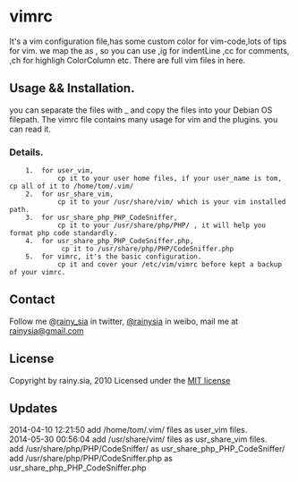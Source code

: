 vimrc
=====

It's a vim configuration file,has some custom color for vim-code,lots of tips for vim.
we map the <Leader> as , 
    so you can use ,ig for indentLine  ,cc for comments, ,ch for highligh ColorColumn etc.
    There are full vim files in here.

Usage && Installation.
---------------------------------
you can separate the files with _  and copy the files into your Debian OS filepath.
The vimrc file contains many usage for vim and the plugins. you can read it.

### Details.
        1.  for user_vim,
                cp it to your user home files, if your user_name is tom, cp all of it to /home/tom/.vim/
        2.  for usr_share_vim,
                cp it to your /usr/share/vim/ which is your vim installed path.
        3.  for usr_share_php_PHP_CodeSniffer, 
                cp it to your /usr/share/php/PHP/ , it will help you format php code standardly.
        4.  for usr_share_php_PHP_CodeSniffer.php,
                 cp it to /usr/share/php/PHP/CodeSniffer.php
        5.  for vimrc, it's the basic configuration. 
                cp it and cover your /etc/vim/vimrc before kept a backup of your vimrc.

Contact
---------------------------------
Follow me @[rainy_sia](https://twitter.com/rainy_sia) in twitter, [@rainysia](http://weibo.com/rainysia) in weibo, mail me at rainysia@gmail.com 

License
---------------------------------
Copyright by rainy.sia, 2010 Licensed under the [MIT license](http://www.opensource.org/licenses/mit-license.php)

Updates
---------------------------------
2014-04-10 12:21:50 add /home/tom/.vim/ files as user_vim files. <br />
2014-05-30 00:56:04 add /usr/share/vim/ files as usr_share_vim files.  <br />
                    add /usr/share/php/PHP/CodeSniffer/ as usr_share_php_PHP_CodeSniffer/ <br />
                    add /usr/share/php/PHP/CodeSniffer.php as usr_share_php_PHP_CodeSniffer.php <br />